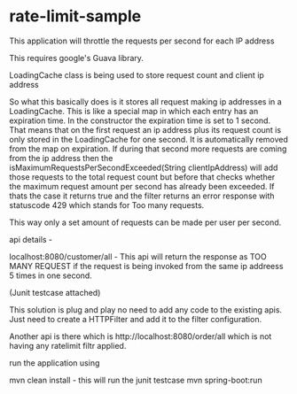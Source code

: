 # rate-limit-sample

This application will throttle the requests per second for each IP address

This requires google's Guava library.

LoadingCache class is being used to store request count and client ip address

 

 

So what this basically does is it stores all request making ip addresses in a LoadingCache. This is like a special map in which each entry has an expiration time. In the constructor the expiration time is set to 1 second. That means that on the first request an ip address plus its request count is only stored in the LoadingCache for one second. It is automatically removed from the map on expiration. If during that second more requests are coming from the ip address then the isMaximumRequestsPerSecondExceeded(String clientIpAddress) will add those requests to the total request count but before that checks whether the maximum request amount per second has already been exceeded. If thats the case it returns true and the filter returns an error response with statuscode 429 which stands for Too many requests.

 

This way only a set amount of requests can be made per user per second.

 

 

api details -

 

localhost:8080/customer/all - This api will return the response as TOO MANY REQUEST if the request is being invoked from the same ip addreess 5 times in one second.

(Junit testcase attached)

 

This solution is plug and play no need to add any code to the existing apis. Just need to create a HTTPFilter and add it to the filter configuration.

 

Another api is there which is http://localhost:8080/order/all which is not having any ratelimit filtr applied.

 
 run the application using 
 
 mvn clean install - this will run the junit testcase
 mvn spring-boot:run